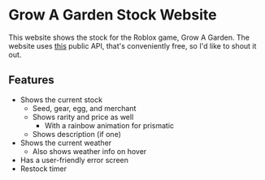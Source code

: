 # Grow A Garden Stock Website
This website shows the stock for the Roblox game, Grow A Garden. The website uses [this](github.com/JStudiooo/GrowAGardenAPI) public API, that's conveniently free, so I'd like to shout it out.
## Features
* Shows the current stock
	* Seed, gear, egg, and merchant
	* Shows rarity and price as well
		* With a rainbow animation for prismatic
	* Shows description (if one)
* Shows the current weather
	* Also shows weather info on hover
* Has a user-friendly error screen
* Restock timer